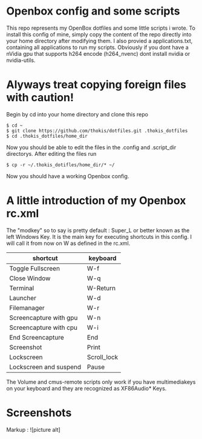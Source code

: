 # Openbox config and some scripts

This repo represents my OpenBox dotfiles and some little scripts i wrote.
To install this config of mine, simply copy the content of the repo directly into your home directory after modifying them.
I also provied a applications.txt, containing all applications to run my scripts. Obviously if you dont have a nVidia gpu that supports h264 encode (h264_nvenc) dont install nvidia or nvidia-utils.

# Alyways treat copying foreign files with caution!

Begin by cd into your home directory and clone this repo

    $ cd ~
    $ git clone https://github.com/thokis/dotfiles.git .thokis_dotfiles
    $ cd .thokis_dotfiles/home_dir
    
Now you should be able to edit the files in the .config and .script_dir directorys. After editing the files run

    $ cp -r ~/.thokis_dotifles/home_dir/* ~/
    
Now you should have a working Openbox config.

# A little introduction of my Openbox rc.xml

The "modkey" so to say is pretty default : Super_L or better known as the left Windows Key. It is the main key for executing shortcuts in this config. I will call it from now on W as defined in the rc.xml.

shortcut  | keyboard
------------- | -------------
Toggle Fullscreen | W-f
Close Window | W-q
Terminal | W-Return
Launcher | W-d
Filemanager | W-r
Screencapture with gpu  | W-n
Screencapture with cpu | W-i
End Screencapture | End
Screenshot | Print
Lockscreen | Scroll_lock
Lockscreen and suspend | Pause

The Volume and cmus-remote scripts only work if you have multimediakeys on your keyboard and they are recognized as XF86Audio*
Keys.

# Screenshots

Markup : ![picture alt]
